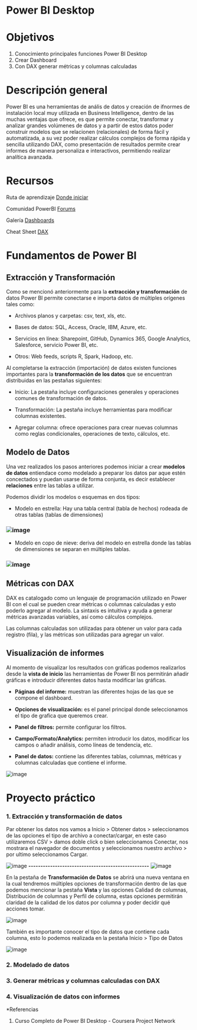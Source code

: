 # Power BI Desktop 

# Objetivos

1. Conocimiento principales funciones Power BI Desktop
2. Crear Dashboard
3. Con DAX generar métricas y columnas calculadas


# Descripción general

Power BI es una herramientas de anális de datos y creación de ifnormes de instalación local muy utilizada en Business Intelligence, dentro de las muchas ventajas que ofrece, es que permite conectar, transformar y analizar grandes volúmenes de datos y a partir de estos datos poder construir modelos que se relacionen (relacionales) de forma fácil y automatizada, a su vez poder realizar cálculos complejos de forma rápida y sencilla utilizando DAX, como presentación de resultados permite crear informes de manera personaliza e interactivos, permitiendo realizar analítica avanzada. 

# Recursos
Ruta de aprendizaje [Donde iniciar](https://learn.microsoft.com/en-us/training/powerplatform/power-bi?WT.mc_id=powerbi_landingpage-docs-link)

Comunidad PowerBI [Forums](https://community.powerbi.com/t5/Forums/ct-p/PBI_Comm_Forums)

Galería [Dashboards](https://community.powerbi.com/t5/Data-Stories-Gallery/bd-p/DataStoriesGallery)

Cheat Sheet [DAX](https://community.powerbi.com/t5/Data-Stories-Gallery/DAX-Cheat-Sheet-Success-of-CSS-Selector/td-p/559474)

# Fundamentos de Power BI

## Extracción y Transformación

Como se mencionó anteriormente para la **extracción y transformación** de datos Power BI permite conectarse e importa datos de múltiples orígenes tales como: 

* Archivos planos y carpetas: csv, text, xls, etc.

* Bases de datos: SQL, Access, Oracle, IBM, Azure, etc.

* Servicios en línea: Sharepoint, GitHub, Dynamics 365, Google Analytics, Salesforce, servicio Power BI, etc.

* Otros: Web feeds, scripts R, Spark, Hadoop, etc.

Al completarse la extracción (importación) de datos existen funciones importantes para la **transformación de los datos** que se encuentran distribuidas en las pestañas siguientes:

* Inicio: La pestaña incluye configuraciones generales y operaciones comunes de transformación de datos.

* Transformación: La pestaña incluye herramientas para modificar columnas existentes.

* Agregar columna: ofrece operaciones para crear nuevas columnas como reglas condicionales, operaciones de texto, cálculos, etc.

## Modelo de Datos

Una vez realizados los pasos anteriores podemos iniciar a crear **modelos de datos** entiendace como modelado a preparar los datos par aque estén concectados y puedan usarse de forma conjunta, es decir establecer **relaciones** entre las tablas a utilizar.

Podemos dividir los modelos o esquemas en dos tipos: 

* Modelo en estrella: Hay una tabla central (tabla de hechos) rodeada de otras tablas (tablas de dimensiones)

### ![image](https://user-images.githubusercontent.com/111929312/210885604-bf245365-c437-47ba-ba18-976b9db687dc.png)


* Modelo en copo de nieve: deriva del modelo en estrella donde las tablas de dimensiones se separan en múltiples tablas.

### ![image](https://user-images.githubusercontent.com/111929312/210886144-e678e7c8-c792-4bc5-8eb8-9007db7a3ba5.png)


## Métricas con DAX

DAX es catalogado como un lenguaje de programación utilizado en Power BI con el cual se pueden crear métricas o columnas calculadas y esto poderlo agregar al modelo. La sintaxis es intuitiva y ayuda a generar métricas avanzadas variables, así como cálculos complejos. 

Las columnas calculadas son utilizadas para obtener un valor para cada registro (fila), y las métricas son utilizadas para agregar un valor.

## Visualización de informes

Al momento de visualizar los resultados con gráficas podemos realizarlos desde la **vista de inicio** las herramientas de Power BI nos permitirán añadir gráficas e introducir diferentes datos hasta modificar las gráficas.

* **Páginas del informe:** muestran las diferentes hojas de las que se compone el dashboard.

* **Opciones de visualización:** es el panel principal donde seleccionamos el tipo de grafica que queremos crear.

* **Panel de filtros:** permite configurar los filtros.

* **Campo/Formato/Analytics:** permiten introducir los datos, modificar los campos o añadir análisis, como líneas de tendencia, etc.

* **Panel de datos:** contiene las diferentes tablas, columnas, métricas y columnas calculadas que contiene el informe.

![image](https://user-images.githubusercontent.com/111929312/210890633-8e4be906-051d-42a7-ae36-163564663267.png)


# Proyecto práctico

### 1. Extracción y transformación de datos

Par obtener los datos nos vamos a Inicio > Obtener datos > seleccionamos de las opciones el tipo de archivo a conectar/cargar, en este caso utilizaremos CSV > damos doble click o bien seleccionamos Conectar, nos mostrara el navegador de documentos y seleccionamos nuestro archivo > por ultimo seleccionamos Cargar.

![image](https://user-images.githubusercontent.com/111929312/210902743-fea55a3d-bba0-451f-b224-a6fd104192a4.png)
                                 **--------------------------------------------------**
![image](https://user-images.githubusercontent.com/111929312/210902823-ccc75fb2-4604-41ee-8c7c-39d92b0cb445.png)

En la pestaña de **Transformación de Datos** se abrirá una nueva ventana en la cual tendremos múltiples opciones de transformación dentro de las que podemos mencionar la pestaña **Vista** y las opciones Calidad de columnas, Distribución de columnas y Perfil de columna, estas opciones permitirán claridad de la calidad de los datos por columna y poder decidir qué acciones tomar.  

![image](https://user-images.githubusercontent.com/111929312/210907060-e8025510-87cf-4e84-90c6-df207604c9fb.png)

También es importante conocer el tipo de datos que contiene cada columna, esto lo podemos realizada en la pestaña Inicio > Tipo de Datos

![image](https://user-images.githubusercontent.com/111929312/210907146-938205ee-775d-4d15-978f-e6a037382223.png)

### 2. Modelado de datos
### 3. Generar métricas y columnas calculadas con DAX
### 4. Visualización de datos con informes     


*Referencias 
1) Curso Completo de Power BI Desktop - Coursera Project Network

